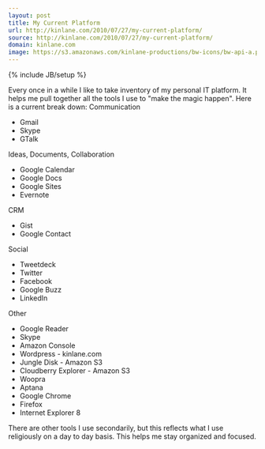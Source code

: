 ```yaml
---
layout: post
title: My Current Platform
url: http://kinlane.com/2010/07/27/my-current-platform/
source: http://kinlane.com/2010/07/27/my-current-platform/
domain: kinlane.com
image: https://s3.amazonaws.com/kinlane-productions/bw-icons/bw-api-a.png
---
```

{% include JB/setup %}

<p>
     Every once in a while I like to take inventory of my personal IT platform. It helps me pull together all the tools I use to "make the magic happen". Here is a current break down: Communication
</p>
<ul class="mainlist">
     <li>Gmail
     </li>
     <li>Skype
     </li>
     <li>GTalk
     </li>
</ul>
<p>
     Ideas, Documents, Collaboration
</p>
<ul class="mainlist">
     <li>Google Calendar
     </li>
     <li>Google Docs
     </li>
     <li>Google Sites
     </li>
     <li>Evernote
     </li>
</ul>
<p>
     CRM
</p>
<ul class="mainlist">
     <li>Gist
     </li>
     <li>Google Contact
     </li>
</ul>
<p>
     Social
</p>
<ul class="mainlist">
     <li>Tweetdeck
     </li>
     <li>Twitter
     </li>
     <li>Facebook
     </li>
     <li>Google Buzz
     </li>
     <li>LinkedIn
     </li>
</ul>
<p>
     Other
</p>
<ul class="mainlist">
     <li>Google Reader
     </li>
     <li>Skype
     </li>
     <li>Amazon Console
     </li>
     <li>Wordpress - kinlane.com
     </li>
     <li>Jungle Disk - Amazon S3
     </li>
     <li>Cloudberry Explorer - Amazon S3
     </li>
     <li>Woopra
     </li>
     <li>Aptana
     </li>
     <li>Google Chrome
     </li>
     <li>Firefox
     </li>
     <li>Internet Explorer 8
     </li>
</ul>
<p>
     There are other tools I use secondarily, but this reflects what I use religiously on a day to day basis. This helps me stay organized and focused.
</p>